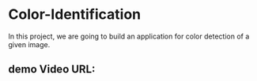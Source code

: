 # Color-Identification
In this project, we are going to build an application for color detection of a given image.

## demo Video URL:


